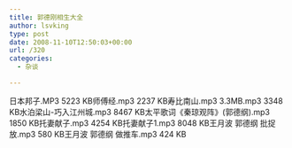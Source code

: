 ```yaml
---
title: 郭德刚相生大全
author: lsvking
type: post
date: 2008-11-10T12:50:03+00:00
url: /320
categories:
  - 杂谈

---
```

日本邦子.MP3 5223 KB师傅经.mp3 2237 KB寿比南山.mp3 3.3MB.mp3 3348 KB水泊梁山-巧入江州城.mp3 8467 KB太平歌词《秦琼观阵》(郭德纲).mp3 1850 KB托妻献子.mp3 4254 KB托妻献子1.mp3 8048 KB王月波 郭德纲 批捉放.mp3 580 KB王月波 郭德纲 做推车.mp3 424 KB